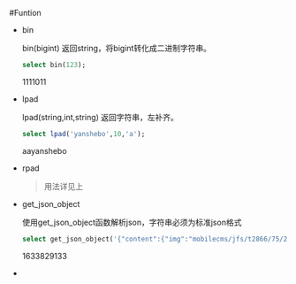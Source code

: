 #Funtion

* bin

  bin(bigint)  返回string，将bigint转化成二进制字符串。

  ```sql
  select bin(123);
  ```

  1111011

* lpad

  lpad(string,int,string) 返回字符串，左补齐。

  ```sql
  select lpad('yanshebo',10,'a');
  ```

  aayanshebo

* rpad

  > 用法详见上

* get_json_object

  使用get_json_object函数解析json，字符串必须为标准json格式

  ```sql
  select get_json_object('{"content":{"img":"mobilecms/jfs/t2866/75/2672507126/159133/a6f9a7c2/576f69c6N85292901.jpg","price":"88.00","skuId":"1633829133","title":"倍晶 mac苹果macbook电脑air13笔记本pro13.3英寸外壳保护贴膜12贴纸 银上盖+底部+全托+键盘+高清+蓝膜+塞+清洁套装 老款15.4英寸Pro Retina"},"id":"332,333,0","type":"3"}','$.content.skuId');
  ```

  1633829133

* 

